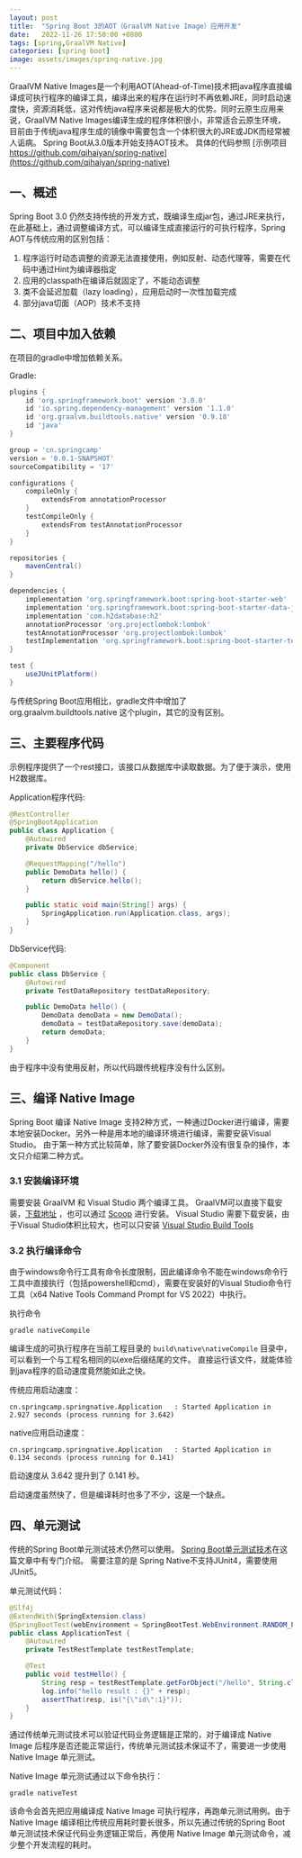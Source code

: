 ```yaml
---
layout: post
title:  "Spring Boot 3的AOT（GraalVM Native Image）应用开发"
date:   2022-11-26 17:50:00 +0800
tags: [spring,GraalVM Native]
categories: [spring boot]
image: assets/images/spring-native.jpg
---
```


GraalVM Native Images是一个利用AOT(Ahead-of-Time)技术把java程序直接编译成可执行程序的编译工具，编译出来的程序在运行时不再依赖JRE，同时启动速度快，资源消耗低，这对传统java程序来说都是极大的优势。同时云原生应用来说，GraalVM Native Images编译生成的程序体积很小，非常适合云原生环境，目前由于传统java程序生成的镜像中需要包含一个体积很大的JRE或JDK而经常被人诟病。
Spring Boot从3.0版本开始支持AOT技术。
具体的代码参照 [示例项目 https://github.com/qihaiyan/spring-native](https://github.com/qihaiyan/spring-native)

## 一、概述

Spring Boot 3.0 仍然支持传统的开发方式，既编译生成jar包，通过JRE来执行，在此基础上，通过调整编译方式，可以编译生成直接运行的可执行程序，Spring AOT与传统应用的区别包括：

1. 程序运行时动态调整的资源无法直接使用，例如反射、动态代理等，需要在代码中通过Hint为编译器指定
2. 应用的classpath在编译后就固定了，不能动态调整
3. 类不会延迟加载（lazy loading），应用启动时一次性加载完成
4. 部分java切面（AOP）技术不支持

## 二、项目中加入依赖

在项目的gradle中增加依赖关系。

Gradle:

``` gradle
plugins {
    id 'org.springframework.boot' version '3.0.0'
    id 'io.spring.dependency-management' version '1.1.0'
    id 'org.graalvm.buildtools.native' version '0.9.18'
    id 'java'
}

group = 'cn.springcamp'
version = '0.0.1-SNAPSHOT'
sourceCompatibility = '17'

configurations {
    compileOnly {
        extendsFrom annotationProcessor
    }
    testCompileOnly {
        extendsFrom testAnnotationProcessor
    }
}

repositories {
    mavenCentral()
}

dependencies {
    implementation 'org.springframework.boot:spring-boot-starter-web'
    implementation 'org.springframework.boot:spring-boot-starter-data-jpa'
    implementation 'com.h2database:h2'
    annotationProcessor 'org.projectlombok:lombok'
    testAnnotationProcessor 'org.projectlombok:lombok'
    testImplementation 'org.springframework.boot:spring-boot-starter-test'
}

test {
    useJUnitPlatform()
}
```

与传统Spring Boot应用相比，gradle文件中增加了 org.graalvm.buildtools.native 这个plugin，其它的没有区别。

## 三、主要程序代码

示例程序提供了一个rest接口，该接口从数据库中读取数据。为了便于演示，使用H2数据库。

Application程序代码:

``` java
@RestController
@SpringBootApplication
public class Application {
    @Autowired
    private DbService dbService;

    @RequestMapping("/hello")
    public DemoData hello() {
        return dbService.hello();
    }

    public static void main(String[] args) {
        SpringApplication.run(Application.class, args);
    }
}
```

DbService代码:

``` java
@Component
public class DbService {
    @Autowired
    private TestDataRepository testDataRepository;

    public DemoData hello() {
        DemoData demoData = new DemoData();
        demoData = testDataRepository.save(demoData);
        return demoData;
    }
}
```

由于程序中没有使用反射，所以代码跟传统程序没有什么区别。

## 三、编译 Native Image

Spring Boot 编译 Native Image 支持2种方式，一种通过Docker进行编译，需要本地安装Docker。另外一种是用本地的编译环境进行编译，需要安装Visual Studio。
由于第一种方式比较简单，除了要安装Docker外没有很复杂的操作，本文只介绍第二种方式。

### 3.1 安装编译环境

需要安装 GraalVM 和 Visual Studio 两个编译工具。
GraalVM可以直接下载安装，[下载地址](https://www.graalvm.org/downloads/) ，也可以通过 [Scoop](https://scoop.sh/) 进行安装。
Visual Studio 需要下载安装，由于Visual Studio体积比较大，也可以只安装 [Visual Studio Build Tools](https://aka.ms/vs/17/release/vs_BuildTools.exe)

### 3.2 执行编译命令

由于windows命令行工具有命令长度限制，因此编译命令不能在windows命令行工具中直接执行（包括powershell和cmd），需要在安装好的Visual Studio命令行工具（x64 Native Tools Command Prompt for VS 2022）中执行。

执行命令

```
gradle nativeCompile
```

编译生成的可执行程序在当前工程目录的 ```build\native\nativeCompile``` 目录中，可以看到一个与工程名相同的以exe后缀结尾的文件。
直接运行该文件，就能体验到java程序的启动速度竟然能如此之快。

传统应用启动速度：
```
cn.springcamp.springnative.Application   : Started Application in 2.927 seconds (process running for 3.642)
```

native应用启动速度：
```
cn.springcamp.springnative.Application   : Started Application in 0.134 seconds (process running for 0.141)
```

启动速度从 3.642 提升到了 0.141 秒。

启动速度虽然快了，但是编译耗时也多了不少，这是一个缺点。

## 四、单元测试

传统的Spring Boot单元测试技术仍然可以使用。 [Spring Boot单元测试技术](https://springcamp.cn/spring-boot-unit-test/)在这篇文章中有专门介绍。
需要注意的是 Spring Native不支持JUnit4，需要使用JUnit5。

单元测试代码：

``` java
@Slf4j
@ExtendWith(SpringExtension.class)
@SpringBootTest(webEnvironment = SpringBootTest.WebEnvironment.RANDOM_PORT)
public class ApplicationTest {
    @Autowired
    private TestRestTemplate testRestTemplate;

    @Test
    public void testHello() {
        String resp = testRestTemplate.getForObject("/hello", String.class);
        log.info("hello result : {}" + resp);
        assertThat(resp, is("{\"id\":1}"));
    }
}
```

通过传统单元测试技术可以验证代码业务逻辑是正常的，对于编译成 Native Image 后程序是否还能正常运行，传统单元测试技术保证不了，需要进一步使用 Native Image 单元测试。

Native Image 单元测试通过以下命令执行：

```
gradle nativeTest
```

该命令会首先把应用编译成 Native Image 可执行程序，再跑单元测试用例。由于  Native Image 编译相比传统应用耗时要长很多，所以先通过传统的Spring Boot单元测试技术保证代码业务逻辑正常后，再使用 Native Image 单元测试命令，减少整个开发流程的耗时。